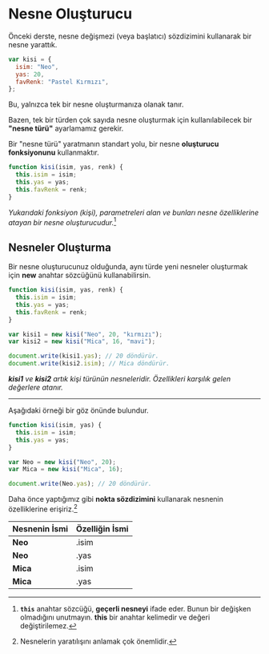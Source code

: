 # Nesne Oluşturucu

Önceki derste, nesne değişmezi (veya başlatıcı) sözdizimini kullanarak bir nesne yarattık.

```javascript
var kisi = {
  isim: "Neo", 
  yas: 20, 
  favRenk: "Pastel Kırmızı",
};
```

Bu, yalnızca tek bir nesne oluşturmanıza olanak tanır.

Bazen, tek bir türden çok sayıda nesne oluşturmak için kullanılabilecek bir **"nesne türü"** ayarlamamız gerekir.

Bir "nesne türü" yaratmanın standart yolu, bir nesne **oluşturucu fonksiyonunu** kullanmaktır.

```javascript	
function kisi(isim, yas, renk) {
  this.isim = isim;
  this.yas = yas;
  this.favRenk = renk;
}
```	

*Yukarıdaki fonksiyon (kişi), parametreleri alan ve bunları nesne özelliklerine atayan bir nesne oluşturucudur.*[^1]

  [^1]: **`this`** anahtar sözcüğü, **geçerli nesneyi** ifade eder. Bunun bir değişken olmadığını unutmayın. **this** bir anahtar kelimedir ve değeri değiştirilemez.

## Nesneler Oluşturma

Bir nesne oluşturucunuz olduğunda, aynı türde yeni nesneler oluşturmak için **new** anahtar sözcüğünü kullanabilirsin.

```javascript	
function kisi(isim, yas, renk) {
  this.isim = isim;
  this.yas = yas;
  this.favRenk = renk;
}

var kisi1 = new kisi("Neo", 20, "kırmızı");
var kisi2 = new kisi("Mica", 16, "mavi");

document.write(kisi1.yas); // 20 döndürür.
document.write(kisi2.isim); // Mica döndürür.
```

***kisi1** ve **kisi2** artık kişi türünün nesneleridir. Özellikleri karşılık gelen değerlere atanır.*

<hr>

Aşağıdaki örneği bir göz önünde bulundur.

```javascript
function kisi(isim, yas) {
  this.isim = isim;
  this.yas = yas;
}

var Neo = new kisi("Neo", 20);
var Mica = new kisi("Mica", 16);

document.write(Neo.yas); // 20 döndürür.
```

Daha önce yaptığımız gibi **nokta sözdizimini** kullanarak nesnenin özelliklerine erişiriz.[^2]

| Nesnenin İsmi | Özelliğin İsmi |
| ----------- | ----------- |
| **Neo** | .isim |
| **Neo** | .yas |
| **Mica** | .isim |
| **Mica** | .yas |

  [^2]: Nesnelerin yaratılışını anlamak çok önemlidir.

